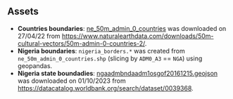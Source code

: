 ## Assets
- **Countries boundaries**: [ne_50m_admin_0_countries](./ne_50m_admin_0_countries/) was downloaded on 27/04/22 from https://www.naturalearthdata.com/downloads/50m-cultural-vectors/50m-admin-0-countries-2/.
- **Nigeria boundaries**: `nigeria_borders.*` was created from `ne_50m_admin_0_countries.shp` (slicing by `ADM0_A3` == `NGA`) using geopandas.
- **Nigeria state boundadies**: [ngaadmbndaadm1osgof20161215.geojson](./ngaadmbndaadm1osgof20161215.geojson) was downloaded on 01/10/2023 from https://datacatalog.worldbank.org/search/dataset/0039368.